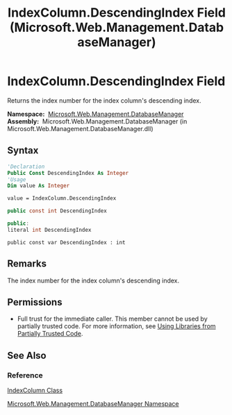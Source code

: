 ﻿---
title: IndexColumn.DescendingIndex Field (Microsoft.Web.Management.DatabaseManager)
TOCTitle: DescendingIndex Field
ms:assetid: F:Microsoft.Web.Management.DatabaseManager.IndexColumn.DescendingIndex
ms:mtpsurl: https://msdn.microsoft.com/en-us/library/microsoft.web.management.databasemanager.indexcolumn.descendingindex(v=VS.90)
ms:contentKeyID: 20476715
ms.date: 05/02/2012
mtps_version: v=VS.90
f1_keywords:
- Microsoft.Web.Management.DatabaseManager.IndexColumn.DescendingIndex
dev_langs:
- csharp
- jscript
- vb
- cpp
api_location:
- Microsoft.Web.Management.DatabaseManager.dll
api_name:
- Microsoft.Web.Management.DatabaseManager.IndexColumn.DescendingIndex
api_type:
- Managed
topic_type:
- apiref
- kbSyntax
product_family_name: VS
ROBOTS: INDEX,FOLLOW
---

# IndexColumn.DescendingIndex Field

Returns the index number for the index column's descending index.

**Namespace:**  [Microsoft.Web.Management.DatabaseManager](microsoft-web-management-databasemanager-namespace.md)  
**Assembly:**  Microsoft.Web.Management.DatabaseManager (in Microsoft.Web.Management.DatabaseManager.dll)

## Syntax

```vb
'Declaration
Public Const DescendingIndex As Integer
'Usage
Dim value As Integer

value = IndexColumn.DescendingIndex
```

```csharp
public const int DescendingIndex
```

```cpp
public:
literal int DescendingIndex
```

```jscript
public const var DescendingIndex : int
```

## Remarks

The index number for the index column's descending index.

## Permissions

  - Full trust for the immediate caller. This member cannot be used by partially trusted code. For more information, see [Using Libraries from Partially Trusted Code](https://msdn.microsoft.com/library/8skskf63).

## See Also

### Reference

[IndexColumn Class](indexcolumn-class-microsoft-web-management-databasemanager.md)

[Microsoft.Web.Management.DatabaseManager Namespace](microsoft-web-management-databasemanager-namespace.md)

